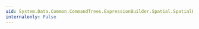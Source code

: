 ```yaml
---
uid: System.Data.Common.CommandTrees.ExpressionBuilder.Spatial.SpatialEdmFunctions.SpatialBuffer(System.Data.Common.CommandTrees.DbExpression,System.Data.Common.CommandTrees.DbExpression)
internalonly: False
---
```

